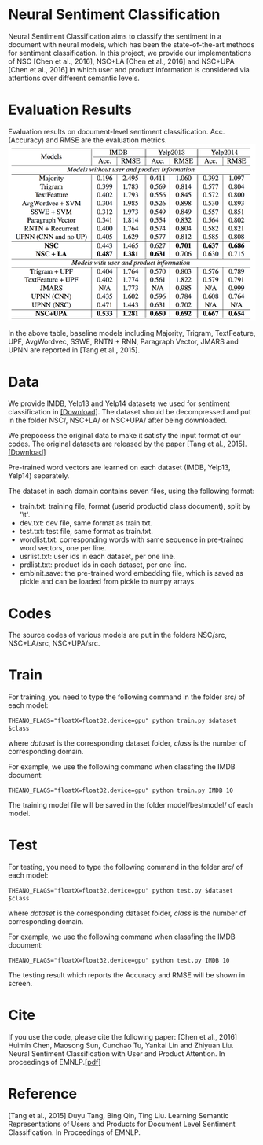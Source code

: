 Neural Sentiment Classification
==========

Neural Sentiment Classification aims to classify the sentiment in a document with neural models, which has been the state-of-the-art methods for sentiment classification. In this project, we provide our implementations of NSC [Chen et al., 2016], NSC+LA [Chen et al., 2016] and NSC+UPA [Chen et al., 2016] in which user and product information is considered via attentions over different semantic levels.

Evaluation Results
==========

Evaluation results on document-level sentiment classification. Acc.(Accuracy) and RMSE are the evaluation metrics.
![image](https://github.com/huimchen/figure/blob/master/evaluation%20results.png)

In the above table, baseline models including Majority, Trigram, TextFeature, UPF, AvgWordvec, SSWE, RNTN + RNN, Paragraph Vector, JMARS and UPNN are reported in [Tang et al., 2015].

Data
==========

We provide IMDB, Yelp13 and Yelp14 datasets we used for sentiment classification in [[Download]](http://www.thunlp.org/~chm/data/data.zip). The dataset should be decompressed and put in the folder NSC/, NSC+LA/ or NSC+UPA/ after being downloaded.

We prepocess the original data to make it satisfy the input format of our codes. The original datasets are released by the paper [Tang et al., 2015]. [[Download]](http://ir.hit.edu.cn/~dytang/paper/acl2015/dataset.7z)

Pre-trained word vectors are learned on each dataset (IMDB, Yelp13, Yelp14) separately.

The dataset in each domain contains seven files, using the following format:
+ train.txt: training file, format (userid	productid	class	document), split by '\t'.
+ dev.txt: dev file, same format as train.txt.
+ test.txt: test file, same format as train.txt.
+ wordlist.txt: corresponding words with same sequence in pre-trained word vectors, one per line.
+ usrlist.txt: user ids in each dataset, per one line.
+ prdlist.txt: product ids in each dataset, per one line.
+ embinit.save: the pre-trained word embedding file, which is saved as pickle and can be loaded from pickle to numpy arrays.

Codes
==========

The source codes of various models are put in the folders NSC/src, NSC+LA/src, NSC+UPA/src.


Train
==========

For training, you need to type the following command in the folder src/ of each model:

	THEANO_FLAGS="floatX=float32,device=gpu" python train.py $dataset $class

where *dataset* is the corresponding dataset folder, *class* is the number of corresponding domain.

For example, we use the following command when classfing the IMDB document:

	THEANO_FLAGS="floatX=float32,device=gpu" python train.py IMDB 10

The training model file will be saved in the folder model/bestmodel/ of each model.

Test
==========

For testing, you need to type the following command in the folder src/ of each model:

	THEANO_FLAGS="floatX=float32,device=gpu" python test.py $dataset $class

where *dataset* is the corresponding dataset folder, *class* is the number of corresponding domain.

For example, we use the following command when classfing the IMDB document:

	THEANO_FLAGS="floatX=float32,device=gpu" python test.py IMDB 10

The testing result which reports the Accuracy and RMSE will be shown in screen.

Cite
==========

If you use the code, please cite the following paper:
[Chen et al., 2016] Huimin Chen, Maosong Sun, Cunchao Tu, Yankai Lin and Zhiyuan Liu. Neural Sentiment Classification with User and Product Attention. In proceedings of EMNLP.[[pdf]](http://www.thunlp.org/~chm/publications/emnlp2016_NSCUPA.pdf)

Reference
==========
[Tang et al., 2015] Duyu Tang, Bing Qin, Ting Liu. Learning Semantic Representations of Users and Products for Document Level Sentiment Classification. In Proceedings of EMNLP.
